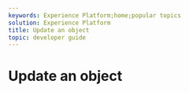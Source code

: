 ```yaml
---
keywords: Experience Platform;home;popular topics
solution: Experience Platform
title: Update an object
topic: developer guide
---
```


# Update an object

